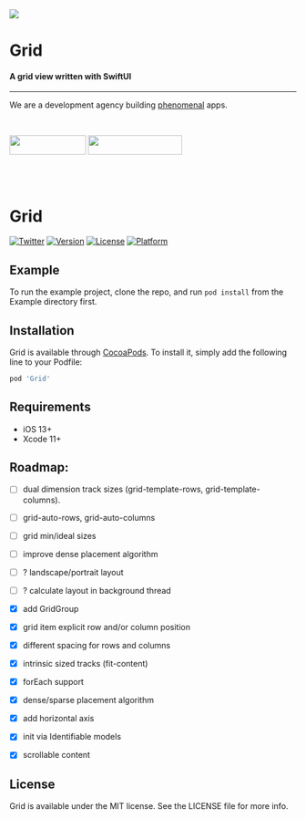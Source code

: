 <img src="https://github.com/exyte/Grid/blob/master/Assets/header.png">

<p><h1 align="left">Grid</h1></p>

<p><h4>A grid view written with SwiftUI</h4></p>

___

<p> We are a development agency building
  <a href="https://clutch.co/profile/exyte#review-731233?utm_medium=referral&utm_source=github.com&utm_campaign=phenomenal_to_clutch">phenomenal</a> apps.</p>

</br>

<a href="https://exyte.com/contacts"><img src="https://i.imgur.com/vGjsQPt.png" width="134" height="34"></a> <a href="https://twitter.com/exyteHQ"><img src="https://i.imgur.com/DngwSn1.png" width="165" height="34"></a>

</br></br>

# Grid

[![Twitter](https://img.shields.io/badge/Twitter-@exyteHQ-blue.svg?style=flat)](http://twitter.com/exyteHQ)
[![Version](https://img.shields.io/cocoapods/v/Grid.svg?style=flat)](https://cocoapods.org/pods/Grid)
[![License](https://img.shields.io/cocoapods/l/Grid.svg?style=flat)](https://cocoapods.org/pods/Grid)
[![Platform](https://img.shields.io/cocoapods/p/Grid.svg?style=flat)](https://cocoapods.org/pods/Grid)

## Example

To run the example project, clone the repo, and run `pod install` from the Example directory first.


## Installation

Grid is available through [CocoaPods](https://cocoapods.org). To install
it, simply add the following line to your Podfile:

```ruby
pod 'Grid'
```

## Requirements

* iOS 13+
* Xcode 11+ 

## Roadmap:

- [ ] dual dimension track sizes (grid-template-rows, grid-template-columns).
- [ ] grid-auto-rows, grid-auto-columns
- [ ] grid min/ideal sizes
- [ ] improve dense placement algorithm
- [ ] ? landscape/portrait layout
- [ ] ? calculate layout in background thread
- [x] add GridGroup
- [x] grid item explicit row and/or column position
- [x] different spacing for rows and columns
- [x] intrinsic sized tracks (fit-content)
- [x] forEach support
- [x] dense/sparse placement algorithm
- [x] add horizontal axis
- [x] init via Identifiable models
- [x] scrollable content


## License

Grid is available under the MIT license. See the LICENSE file for more info.
